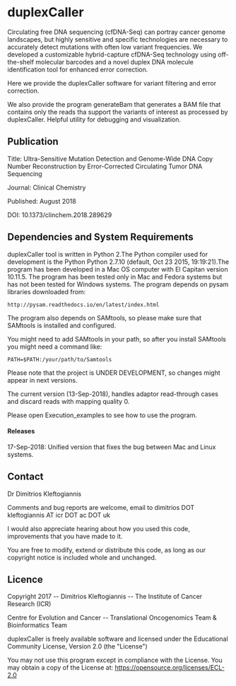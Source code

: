 # duplexCaller

Circulating free DNA sequencing (cfDNA-Seq) can portray cancer genome landscapes, but highly sensitive and specific technologies are necessary to accurately detect mutations with often low variant frequencies. We developed a customizable hybrid-capture cfDNA-Seq technology using off-the-shelf molecular barcodes and a novel duplex DNA molecule identification tool for enhanced error correction.

Here we provide the duplexCaller software for variant filtering and error correction.

We also provide the program generateBam that generates a BAM file that contains only the reads
tha support the variants of interest as processed by duplexCaller. Helpful utility for debugging and visualization.

## Publication

Title: Ultra-Sensitive Mutation Detection and Genome-Wide DNA Copy Number Reconstruction by Error-Corrected Circulating Tumor DNA Sequencing

Journal: Clinical Chemistry

Published: August 2018

DOI: 10.1373/clinchem.2018.289629

## Dependencies and System Requirements

duplexCaller tool is written in Python 2.The Python compiler used for development is the Python Python 2.7.10 (default, Oct 23 2015, 19:19:21).The program has been developed in a Mac OS computer with El Capitan version 10.11.5. The program has been tested only in Mac and Fedora systems but has not been tested for Windows systems. The program depends on pysam libraries downloaded from:
```
http://pysam.readthedocs.io/en/latest/index.html
```
The program also depends on SAMtools, so please make sure that SAMtools is installed and configured.

You might need to add SAMtools in your path, so after you install SAMtools you might need a command like:
```
PATH=$PATH:/your/path/to/Samtools
```

Please note that the project is UNDER DEVELOPMENT, so changes might appear in next versions.

The current version (13-Sep-2018), handles adaptor read-through cases and discard reads with mapping quality 0.

Please open Execution_examples to see how to use the program. 

#### Releases

17-Sep-2018: Unified version that fixes the bug between Mac and Linux systems.

## Contact

Dr Dimitrios Kleftogiannis

Comments and bug reports are welcome, email to dimitrios DOT kleftogiannis AT icr DOT ac DOT uk 

I would also appreciate hearing about how you used this code, improvements that you have made to it.
 
You are free to modify, extend or distribute this code, as long as our copyright notice is included whole and unchanged. 

## Licence

Copyright 2017 -- Dimitrios Kleftogiannis -- The Institute of Cancer Research (ICR)

Centre for Evolution and Cancer -- Translational Oncogenomics Team & Bioinformatics Team
       			
duplexCaller is freely available software and licensed under the Educational Community License, Version 2.0 (the "License") 

You may not use this program except in compliance with the License. You may obtain a copy of the License at: https://opensource.org/licenses/ECL-2.0




